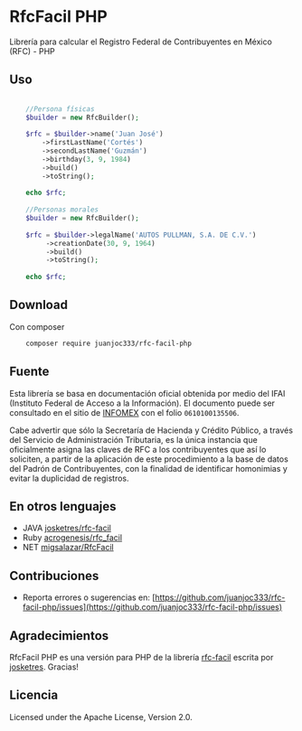 # RfcFacil PHP
Librería para calcular el Registro Federal de Contribuyentes en México (RFC) - PHP

## Uso

``` php
   
    //Persona físicas
    $builder = new RfcBuilder();
    
    $rfc = $builder->name('Juan José')
        ->firstLastName('Cortés')
        ->secondLastName('Guzmán')
        ->birthday(3, 9, 1984)
        ->build()
        ->toString();
    
    echo $rfc;
    
    //Personas morales
    $builder = new RfcBuilder();
    
    $rfc = $builder->legalName('AUTOS PULLMAN, S.A. DE C.V.')
         ->creationDate(30, 9, 1964)
         ->build()
         ->toString();
    
    echo $rfc;
```

## Download

Con composer
``` bash
    composer require juanjoc333/rfc-facil-php
```

## Fuente
Esta librería se basa en documentación oficial obtenida por medio del IFAI (Instituto Federal de Acceso a la Información). El documento puede ser consultado en el sitio de [INFOMEX](https://www.infomex.org.mx/gobiernofederal/moduloPublico/moduloPublico.action) con el folio `0610100135506`.

Cabe advertir que sólo la Secretaría de Hacienda y Crédito Público, a través del Servicio de Administración Tributaria, es la única instancia que oficialmente asigna las claves de RFC a los contribuyentes que así lo soliciten, a partir de la aplicación de este procedimiento a la base de datos del Padrón de Contribuyentes, con la finalidad de identificar homonimias y evitar la duplicidad de registros.

## En otros lenguajes
- JAVA [josketres/rfc-facil](https://github.com/josketres/rfc-facil)
- Ruby [acrogenesis/rfc_facil](https://github.com/acrogenesis/rfc_facil)
- NET [migsalazar/RfcFacil](https://github.com/migsalazar/RfcFacil)

## Contribuciones
- Reporta errores o sugerencias en: [https://github.com/juanjoc333/rfc-facil-php/issues](https://github.com/juanjoc333/rfc-facil-php/issues)

## Agradecimientos
RfcFacil PHP es una versión para PHP de la librería [rfc-facil](http://josketres.github.io/rfc-facil/) escrita por [josketres](https://github.com/josketres). 
Gracias!

## Licencia
Licensed under the Apache License, Version 2.0.